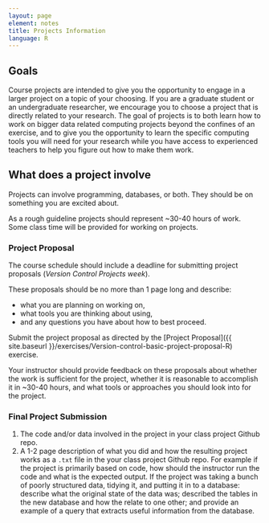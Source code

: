 ```yaml
---
layout: page
element: notes
title: Projects Information
language: R
---
```


## Goals

Course projects are intended to give you the opportunity to engage in a larger
project on a topic of your choosing. If you are a graduate student or an
undergraduate researcher, we encourage you to choose a project that is directly
related to your research. The goal of projects is to both learn how to work on
bigger data related computing projects beyond the confines of an exercise, and
to give you the opportunity to learn the specific computing tools you will need
for your research while you have access to experienced teachers to help you
figure out how to make them work.

## What does a project involve

Projects can involve programming, databases, or both. They should be on
something you are excited about.

As a rough guideline projects should represent ~30-40 hours of work. Some class
time will be provided for working on projects.

### Project Proposal

The course schedule should include a deadline for submitting project
proposals (*Version Control Projects week*). 

These proposals should be no more than 1 page long and describe:
 
   * what you are planning on working on, 
   * what tools you are thinking about using, 
   * and any questions you have about how to best proceed.

Submit the project proposal as directed by the [Project Proposal]({{ site.baseurl }}/exercises/Version-control-basic-project-proposal-R) 
exercise.

Your instructor should provide feedback on these proposals about whether the
work is sufficient for the project, whether it is reasonable to accomplish it in
~30-40 hours, and what tools or approaches you should look into for the project.

### Final Project Submission

1. The code and/or data involved in the project in your class project Github 
   repo.
2. A 1-2 page description of what you did and how the resulting project
   works as a `.txt` file in the your class project Github repo. 
   For example if the project is primarily based on code, how should the
   instructor run the code and what is the expected output. If the project was
   taking a bunch of poorly structured data, tidying it, and putting it in to a
   database: describe what the original state of the data was; described the
   tables in the new database and how the relate to one other; and provide an
   example of a query that extracts useful information from the database.

